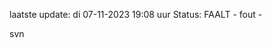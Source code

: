 laatste update: 
di 07-11-2023 19:08   uur 
Status: FAALT - fout - 
<div class="service R">svn</div>